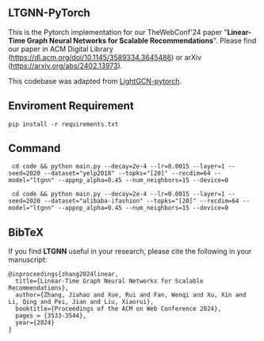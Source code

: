 ## LTGNN-PyTorch

This is the Pytorch implementation for our TheWebConf'24 paper "**Linear-Time Graph Neural Networks for Scalable Recommendations**". Please find our paper in
ACM Digital Library (https://dl.acm.org/doi/10.1145/3589334.3645486) or arXiv (https://arxiv.org/abs/2402.13973).

This codebase was adapted from [LightGCN-pytorch](https://github.com/gusye1234/LightGCN-PyTorch). 


## Enviroment Requirement

`pip install -r requirements.txt`

## Command

` cd code && python main.py --decay=2e-4 --lr=0.0015 --layer=1 --seed=2020 --dataset="yelp2018" --topks="[20]" --recdim=64 --model="ltgnn" --appnp_alpha=0.45 --num_neighbors=15 --device=0`

` cd code && python main.py --decay=2e-4 --lr=0.0015 --layer=1 --seed=2020 --dataset="alibaba-ifashion" --topks="[20]" --recdim=64 --model="ltgnn" --appnp_alpha=0.45 --num_neighbors=15 --device=0`


## BibTeX
If you find **LTGNN** useful in your research, please cite the following in your manuscript:


```
@inproceedings{zhang2024linear,
  title={Linear-Time Graph Neural Networks for Scalable Recommendations},
  author={Zhang, Jiahao and Xue, Rui and Fan, Wenqi and Xu, Xin and Li, Qing and Pei, Jian and Liu, Xiaorui},
  booktitle={Proceedings of the ACM on Web Conference 2024},
  pages = {3533-3544},
  year={2024}
}
```
